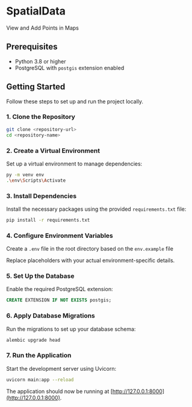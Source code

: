 

# SpatialData

View and Add Points in Maps

## Prerequisites

- Python 3.8 or higher
- PostgreSQL with `postgis` extension enabled

## Getting Started

Follow these steps to set up and run the project locally.


### 1. Clone the Repository

```bash
git clone <repository-url>
cd <repository-name>
```


### 2. Create a Virtual Environment

Set up a virtual environment to manage dependencies:

```bash
py -m venv env
.\env\Scripts\Activate
```

### 3. Install Dependencies

Install the necessary packages using the provided `requirements.txt` file:

```bash
pip install -r requirements.txt
```

### 4. Configure Environment Variables

Create a `.env` file in the root directory based on the `env.example` file

Replace placeholders with your actual environment-specific details.

### 5. Set Up the Database

Enable the required PostgreSQL extension:

```sql
CREATE EXTENSION IF NOT EXISTS postgis;
```

### 6. Apply Database Migrations

Run the migrations to set up your database schema:

```bash
alembic upgrade head
```

### 7. Run the Application

Start the development server using Uvicorn:

```bash
uvicorn main:app --reload
```

The application should now be running at [http://127.0.0.1:8000](http://127.0.0.1:8000).





